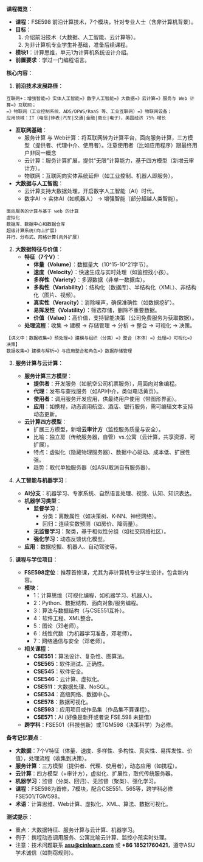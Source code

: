 
**课程概览**：
- **课程**：FSE598 前沿计算技术，7个模块，针对专业人士（含非计算机背景）。
- **目标**：
  1. 介绍前沿技术（大数据、人工智能、云计算等）。
  2. 为非计算机专业学生补基础，准备后续课程。
- **模块1**：计算思维，单元1为计算机系统设计介绍。
- **前置要求**：学过一门编程语言。

**核心内容**：

1. **前沿技术发展路径**：

```
互联网+：增强智能=》实体人工智能=》数字人工智能=》大数据=》云计算=》服务与 Web 计算=》互联网；
=》物联网（工业控制系统、ADS/DPWS/RaaS 等、工业互联网）=》物联网设备；
应用领域：IT（电信|钟表|汽车|交通|金融|商业|电子），美国经济 75% 增长
```

   - **互联网基础**：
     - 服务计算 与 Web计算：将互联网转为计算平台，面向服务计算，三方模型（提供者、代理中介、使用者）。注意使用者（比如应用程序）跟最终用户非同一概念
     - 云计算：服务计算扩展，提供“无限”计算能力，基于四方模型（新增云审计方）。
     - 物联网：互联网向实体系统延伸（如工业控制、机器人即服务）。
   - **大数据与人工智能**：
     - 云计算支持大数据处理，开启数字人工智能（AI）时代。
     - 数字AI → 实体AI（如机器人） → 增强智能（部分超越人类智能）。
```
面向服务的计算与基于 web 的计算
虚拟化
数据库、数据中心和数据仓库
超级计算系统(向上扩展)
并行、分布式、网格计算(向外扩展)
```
2. **大数据特征与价值**：
   - **特征（7个V）**：
     - **体量（Volume）**：数据量大（10^15-10^21字节）。
     - **速度（Velocity）**：快速生成与实时处理（如监控找小孩）。
     - **多样性（Variety）**：多源数据（非单一数据库）。
     - **多构性（Variability）**：结构化（数据库）、半结构化（XML）、非结构化（图片、视频）。
     - **真实性（Veracity）**：消除噪声，确保准确性（如数据挖矿）。
     - **易挥发性（Volatility）**：筛选存储，删除不重要数据。
     - **价值（Value）**：高价值，支持智能决策（公司免费服务为获取数据）。
   - **处理流程**：收集 → 建模 → 存储管理 → 分析 → 整合 → 可视化 → 决策。
```
【讲义中：数据收集=》预处理=》建模与组织（分类）=》整合（本体）=》处理=》可视化=》决策】
数据收集=》建模与解析=》与应用整合和角色=》数据存储管理
```
3. **服务计算与云计算**：
   - **服务计算三方模型**：
     - **提供者**：开发服务（如航空公司机票服务），用面向对象编程。
     - **代理**：发布与查找服务（如API中介，类似电话黄页）。
     - **使用者**：调用服务开发应用，供最终用户使用（带图形界面）。
     - **应用**：如携程，动态调用航空、酒店、银行服务，需可编辑文本支持动态更新。
   - **云计算四方模型**：
     - 扩展三方模型，新增**云审计方**（监控服务质量与安全）。
     - 比喻：独立房（传统服务器，自管）vs.公寓（云计算，共享资源、可扩展）。
     - 特点：虚拟化（隐藏物理服务器）、数据中心驱动、成本低、扩展性强。
     - 趋势：取代单独服务器（如ASU取消自有服务器）。

4. **人工智能与机器学习**：
   - **AI分支**：机器学习、专家系统、自然语言处理、视觉、认知、知识表达。
   - **机器学习类型**：
     - **监督学习**：
       - 分类：离散属性（如决策树、K-NN、神经网络）。
       - 回归：连续实数预测（如房价、降雨量）。
     - **无监督学习**：聚类，基于相似性分组（如社交网络社区）。
     - **强化学习**：动态反馈优化模型。
   - **应用**：数据挖掘、机器人、自动驾驶等。

5. **课程与学位项目**：
   - **FSE598定位**：推荐首修课，尤其为非计算机专业学生设计，包含新内容。
   - **模块**：
     - 1：计算思维（可视化编程，如机器学习、机器人）。
     - 2：Python、数据结构、面向对象/服务编程。
     - 3：算法与数据结构（与CSE551互补）。
     - 4：软件工程、XML整合。
     - 5：图论（邓老师）。
     - 6：线性代数（为机器学习准备，邓老师）。
     - 7：网络通信与安全（邓老师）。
   - **相关课程**：
     - **CSE551**：算法设计、复杂性、图算法。
     - **CSE565**：软件测试、正确性。
     - **CSE545**：软件安全。
     - **CSE546**：云计算、虚拟化。
     - **CSE511**：大数据处理、NoSQL。
     - **CSE534**：高级网络、数据中心。
     - **CSE578**：数据可视化。
     - **CSE593**：应用项目或作品集（作品集不算课程）。
     - **CSE571**：AI (好像是新开或者说 FSE.598 未提借）
   - **跨学科**：FSE501（科技创新）或TGM598（决策科学）为必修。

**备考记忆要点**：
- **大数据**：7个V特征（体量、速度、多样性、多构性、真实性、易挥发性、价值），处理流程（收集到决策）。
- **服务计算**：三方模型（提供者、代理、使用者），动态应用（如携程）。
- **云计算**：四方模型（+审计方），虚拟化、扩展性，取代传统服务器。
- **机器学习**：监督（分类、回归）、无监督（聚类）、强化学习。
- **课程**：FSE598为首修，7模块，配合CSE551、565等，跨学科必修FSE501/TGM598。
- **术语**：计算思维、Web计算、虚拟化、XML、算法、数据可视化。

**测试提示**：
- 重点：大数据特征、服务计算与云计算、机器学习。
- 例子：携程动态调用服务、公寓比喻云计算、监控小孩实时处理。
- 注意：技术问题联系 **asu@cinlearn.com** 或 **+86 18521760421**，遵守ASU学术诚信（如剽窃规则）。


